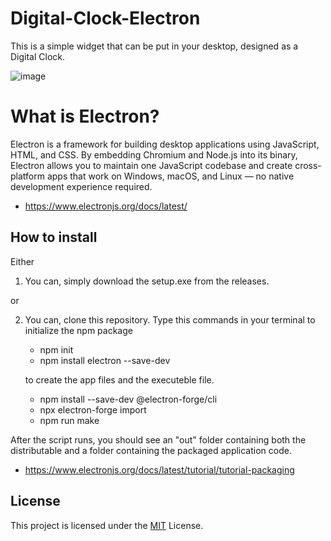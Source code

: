
# Digital-Clock-Electron

This is a simple widget that can be put in your desktop, designed as a Digital Clock.

![image](https://github.com/user-attachments/assets/6ee61c9a-d3c0-4019-a6e6-11bf5b8ee792)


# What is Electron?

Electron is a framework for building desktop applications using JavaScript, HTML, and CSS. By embedding Chromium and Node.js into its binary, Electron allows you to maintain one JavaScript codebase and create cross-platform apps that work on Windows, macOS, and Linux — no native development experience required.


- https://www.electronjs.org/docs/latest/ 

## How to install 

Either

1. You can, simply download the setup.exe from the releases. 

or

2. You can, clone this repository. Type this commands in your terminal to initialize the npm package
   
    - npm init
    - npm install electron --save-dev

   to create the app files and the executeble file. 

    - npm install --save-dev @electron-forge/cli
    - npx electron-forge import
    - npm run make

After the script runs, you should see an "out" folder containing both the distributable and a folder containing the packaged application code.

- https://www.electronjs.org/docs/latest/tutorial/tutorial-packaging
## License

This project is licensed under the [MIT](https://choosealicense.com/licenses/mit/) License.

